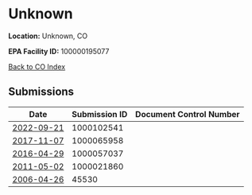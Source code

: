 # Unknown

**Location:** Unknown, CO

**EPA Facility ID:** 100000195077

[Back to CO Index](../../index.md)

## Submissions

| Date | Submission ID | Document Control Number |
|------|--------------|-------------------------|
| [2022-09-21](submissions/1000102541.md) | 1000102541 |  |
| [2017-11-07](submissions/1000065958.md) | 1000065958 |  |
| [2016-04-29](submissions/1000057037.md) | 1000057037 |  |
| [2011-05-02](submissions/1000021860.md) | 1000021860 |  |
| [2006-04-26](submissions/45530.md) | 45530 |  |
